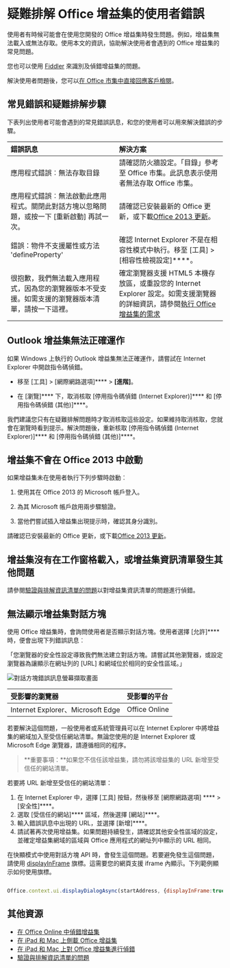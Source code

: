 # <a name="troubleshoot-user-errors-with-office-add-ins"></a>疑難排解 Office 增益集的使用者錯誤

使用者有時候可能會在使用您開發的 Office 增益集時發生問題。例如，增益集無法載入或無法存取。使用本文的資訊，協助解決使用者會遇到的 Office 增益集的常見問題。 

您也可以使用 [Fiddler](http://www.telerik.com/fiddler) 來識別及偵錯增益集的問題。

解決使用者問題後，您可以[在 Office 市集中直接回應客戶檢閱](https://msdn.microsoft.com/library/jj635874.aspx)。

## <a name="common-errors-and-troubleshooting-steps"></a>常見錯誤和疑難排解步驟

下表列出使用者可能會遇到的常見錯誤訊息，和您的使用者可以用來解決錯誤的步驟。



|**錯誤訊息**|**解決方案**|
|:-----|:-----|
|應用程式錯誤︰無法存取目錄|請確認防火牆設定。「目錄」參考至 Office 市集。此訊息表示使用者無法存取 Office 市集。|
|應用程式錯誤︰無法啟動此應用程式。關閉此對話方塊以忽略問題，或按一下 [重新啟動] 再試一次。|請確認已安裝最新的 Office 更新，或下載[Office 2013 更新](https://support.microsoft.com/en-us/kb/2986156/)。|
|錯誤：物件不支援屬性或方法 'defineProperty'|確認 Internet Explorer 不是在相容性模式中執行。移至 [工具] > [相容性檢視設定]****。|
|很抱歉，我們無法載入應用程式，因為您的瀏覽器版本不受支援。如需支援的瀏覽器版本清單，請按一下這裡。|確定瀏覽器支援 HTML5 本機存放區，或重設您的 Internet Explorer 設定。如需支援瀏覽器的詳細資訊，請參閱[執行 Office 增益集的需求](../../docs/overview/requirements-for-running-office-add-ins.md)|

## <a name="outlook-add-in-doesnt-work-correctly"></a>Outlook 增益集無法正確運作

如果 Windows 上執行的 Outlook 增益集無法正確運作，請嘗試在 Internet Explorer 中開啟指令碼偵錯。 


- 移至 [工具] > [網際網路選項]**** > **[進階]**。
    
- 在 [瀏覽]**** 下，取消核取 [停用指令碼偵錯 (Internet Explorer)]**** 和 [停用指令碼偵錯 (其他)]****。
    
我們建議您只有在疑難排解問題時才取消核取這些設定。如果維持取消核取，您就會在瀏覽時看到提示。解決問題後，重新核取 [停用指令碼偵錯 (Internet Explorer)]**** 和 [停用指令碼偵錯 (其他)]****。


## <a name="add-in-doesnt-activate-in-office-2013"></a>增益集不會在 Office 2013 中啟動

如果增益集未在使用者執行下列步驟時啟動︰


1. 使用其在 Office 2013 的 Microsoft 帳戶登入。
    
2. 為其 Microsoft 帳戶啟用兩步驟驗證。
    
3. 當他們嘗試插入增益集出現提示時，確認其身分識別。
    
請確認已安裝最新的 Office 更新，或下載[Office 2013 更新](https://support.microsoft.com/en-us/kb/2986156/)。

## <a name="add-in-doesnt-load-in-task-pane-or-other-issues-with-the-add-in-manifest"></a>增益集沒有在工作窗格載入，或增益集資訊清單發生其他問題

請參閱[驗證與排解資訊清單的問題](troubleshoot-manifest.md)以對增益集資訊清單的問題進行偵錯。

## <a name="add-in-dialog-box-cannot-be-displayed"></a>無法顯示增益集對話方塊

使用 Office 增益集時，會詢問使用者是否顯示對話方塊。使用者選擇 [允許]**** 時，便會出現下列錯誤訊息︰

「您瀏覽器的安全性設定導致我們無法建立對話方塊。請嘗試其他瀏覽器，或設定瀏覽器為讓顯示在網址列的 [URL] 和網域位於相同的安全性區域。」

![對話方塊錯誤訊息螢幕擷取畫面](http://i.imgur.com/3mqmlgE.png)

|**受影響的瀏覽器**|**受影響的平台**|
|:--------------------|:---------------------|
|Internet Explorer、Microsoft Edge|Office Online|

若要解決這個問題，一般使用者或系統管理員可以在 Internet Explorer 中將增益集的網域加入至受信任網站清單。無論您使用的是 Internet Explorer 或 Microsoft Edge 瀏覽器，請遵循相同的程序。

>**重要事項：**如果您不信任該增益集，請勿將該增益集的 URL 新增至受信任的網站清單。

若要將 URL 新增至受信任的網站清單：

1. 在 Internet Explorer 中，選擇 [工具] 按鈕，然後移至 [網際網路選項] **** >  [安全性]****。
2. 選取 [受信任的網站]**** 區域，然後選擇 [網站]****。
3. 輸入錯誤訊息中出現的 URL，並選擇 [新增]****。
4. 請試著再次使用增益集。如果問題持續發生，請確認其他安全性區域的設定，並確定增益集網域的區域與 Office 應用程式的網址列中顯示的 URL 相同。

在快顯模式中使用對話方塊 API 時，會發生這個問題。若要避免發生這個問題，請使用 [displayInFrame](../../reference/shared/officeui.displaydialogasync.md) 旗標。這需要您的網頁支援 iframe 內顯示。下列範例顯示如何使用旗標。

```js

Office.context.ui.displayDialogAsync(startAddress, {displayInFrame:true}, callback);
```

## <a name="additional-resources"></a>其他資源

- [在 Office Online 中偵錯增益集](../testing/debug-add-ins-in-office-online.md) 
- [在 iPad 和 Mac 上側載 Office 增益集](../testing/sideload-an-office-add-in-on-ipad-and-mac.md)  
- [在 iPad 和 Mac 上對 Office 增益集進行偵錯](../testing/debug-office-add-ins-on-ipad-and-mac.md)  
- [驗證與排解資訊清單的問題](troubleshoot-manifest.md)
    
